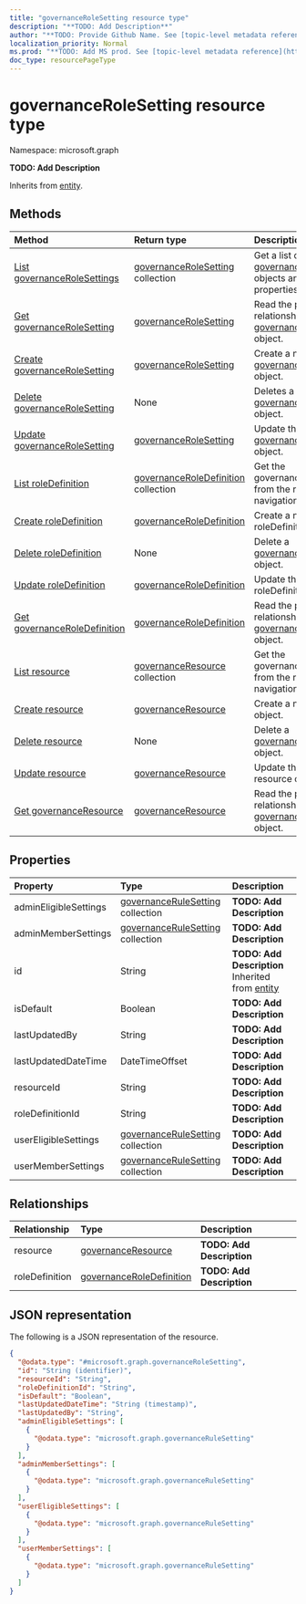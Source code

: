 ```yaml
---
title: "governanceRoleSetting resource type"
description: "**TODO: Add Description**"
author: "**TODO: Provide Github Name. See [topic-level metadata reference](https://msgo.azurewebsites.net/add/document/guidelines/metadata.html#topic-level-metadata)**"
localization_priority: Normal
ms.prod: "**TODO: Add MS prod. See [topic-level metadata reference](https://msgo.azurewebsites.net/add/document/guidelines/metadata.html#topic-level-metadata)**"
doc_type: resourcePageType
---
```


# governanceRoleSetting resource type


Namespace: microsoft.graph

**TODO: Add Description**


Inherits from [entity](../resources/entity.md).

## Methods
|Method|Return type|Description|
|:---|:---|:---|
|[List governanceRoleSettings](../api/governancerolesetting-list.md)|[governanceRoleSetting](../resources/governancerolesetting.md) collection|Get a list of the [governanceRoleSetting](../resources/governancerolesetting.md) objects and their properties.|
|[Get governanceRoleSetting](../api/governancerolesetting-get.md)|[governanceRoleSetting](../resources/governancerolesetting.md)|Read the properties and relationships of a [governanceRoleSetting](../resources/governancerolesetting.md) object.|
|[Create governanceRoleSetting](../api/governancerolesetting-post-governancerolesettings.md)|[governanceRoleSetting](../resources/governancerolesetting.md)|Create a new [governanceRoleSetting](../resources/governancerolesetting.md) object.|
|[Delete governanceRoleSetting](../api/governancerolesetting-delete.md)|None|Deletes a [governanceRoleSetting](../resources/governancerolesetting.md) object.|
|[Update governanceRoleSetting](../api/governancerolesetting-update.md)|[governanceRoleSetting](../resources/governancerolesetting.md)|Update the properties of a [governanceRoleSetting](../resources/governancerolesetting.md) object.|
|[List roleDefinition](../api/governancerolesetting-list-roledefinition.md)|[governanceRoleDefinition](../resources/governanceroledefinition.md) collection|Get the governanceRoleDefinitions from the roleDefinition navigation property.|
|[Create roleDefinition](../api/governancerolesetting-post-roledefinition.md)|[governanceRoleDefinition](../resources/governanceroledefinition.md)|Create a new roleDefinition object.|
|[Delete roleDefinition](../api/governancerolesetting-delete-roledefinition.md)|None|Delete a [governanceRoleDefinition](../resources/governanceroledefinition.md) object.|
|[Update roleDefinition](../api/governancerolesetting-update-roledefinition.md)|[governanceRoleDefinition](../resources/governanceroledefinition.md)|Update the properties of a roleDefinition object.|
|[Get governanceRoleDefinition](../api/governanceroledefinition-get.md)|[governanceRoleDefinition](../resources/governanceroledefinition.md)|Read the properties and relationships of a [governanceRoleDefinition](../resources/governanceroledefinition.md) object.|
|[List resource](../api/governancerolesetting-list-resource.md)|[governanceResource](../resources/governanceresource.md) collection|Get the governanceResources from the resource navigation property.|
|[Create resource](../api/governancerolesetting-post-resource.md)|[governanceResource](../resources/governanceresource.md)|Create a new resource object.|
|[Delete resource](../api/governancerolesetting-delete-resource.md)|None|Delete a [governanceResource](../resources/governanceresource.md) object.|
|[Update resource](../api/governancerolesetting-update-resource.md)|[governanceResource](../resources/governanceresource.md)|Update the properties of a resource object.|
|[Get governanceResource](../api/governanceresource-get.md)|[governanceResource](../resources/governanceresource.md)|Read the properties and relationships of a [governanceResource](../resources/governanceresource.md) object.|

## Properties
|Property|Type|Description|
|:---|:---|:---|
|adminEligibleSettings|[governanceRuleSetting](../resources/governancerulesetting.md) collection|**TODO: Add Description**|
|adminMemberSettings|[governanceRuleSetting](../resources/governancerulesetting.md) collection|**TODO: Add Description**|
|id|String|**TODO: Add Description** Inherited from [entity](../resources/entity.md)|
|isDefault|Boolean|**TODO: Add Description**|
|lastUpdatedBy|String|**TODO: Add Description**|
|lastUpdatedDateTime|DateTimeOffset|**TODO: Add Description**|
|resourceId|String|**TODO: Add Description**|
|roleDefinitionId|String|**TODO: Add Description**|
|userEligibleSettings|[governanceRuleSetting](../resources/governancerulesetting.md) collection|**TODO: Add Description**|
|userMemberSettings|[governanceRuleSetting](../resources/governancerulesetting.md) collection|**TODO: Add Description**|

## Relationships
|Relationship|Type|Description|
|:---|:---|:---|
|resource|[governanceResource](../resources/governanceresource.md)|**TODO: Add Description**|
|roleDefinition|[governanceRoleDefinition](../resources/governanceroledefinition.md)|**TODO: Add Description**|

## JSON representation
The following is a JSON representation of the resource.
<!-- {
  "blockType": "resource",
  "keyProperty": "id",
  "@odata.type": "microsoft.graph.governanceRoleSetting",
  "baseType": "microsoft.graph.entity",
  "openType": false
}
-->
``` json
{
  "@odata.type": "#microsoft.graph.governanceRoleSetting",
  "id": "String (identifier)",
  "resourceId": "String",
  "roleDefinitionId": "String",
  "isDefault": "Boolean",
  "lastUpdatedDateTime": "String (timestamp)",
  "lastUpdatedBy": "String",
  "adminEligibleSettings": [
    {
      "@odata.type": "microsoft.graph.governanceRuleSetting"
    }
  ],
  "adminMemberSettings": [
    {
      "@odata.type": "microsoft.graph.governanceRuleSetting"
    }
  ],
  "userEligibleSettings": [
    {
      "@odata.type": "microsoft.graph.governanceRuleSetting"
    }
  ],
  "userMemberSettings": [
    {
      "@odata.type": "microsoft.graph.governanceRuleSetting"
    }
  ]
}
```

